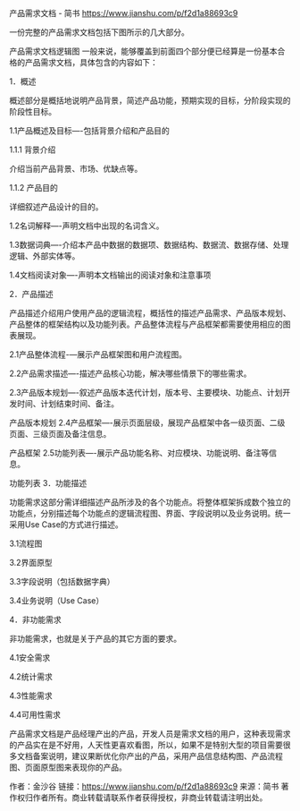 产品需求文档 - 简书 https://www.jianshu.com/p/f2d1a88693c9

一份完整的产品需求文档包括下图所示的几大部分。

产品需求文档逻辑图
一般来说，能够覆盖到前面四个部分便已经算是一份基本合格的产品需求文档，具体包含的内容如下：

1．概述

概述部分是概括地说明产品背景，简述产品功能，预期实现的目标，分阶段实现的阶段性目标。

1.1产品概述及目标—-包括背景介绍和产品目的

1.1.1 背景介绍

介绍当前产品背景、市场、优缺点等。

1.1.2 产品目的

详细叙述产品设计的目的。

1.2名词解释—-声明文档中出现的名词含义。

1.3数据词典—-介绍本产品中数据的数据项、数据结构、数据流、数据存储、处理逻辑、外部实体等。

1.4文档阅读对象—-声明本文档输出的阅读对象和注意事项

2．产品描述

产品描述介绍用户使用产品的逻辑流程，概括性的描述产品需求、产品版本规划、产品整体的框架结构以及功能列表。产品整体流程与产品框架都需要使用相应的图表展现。

2.1产品整体流程-—展示产品框架图和用户流程图。

2.2产品需求描述—-描述产品核心功能，解决哪些情景下的哪些需求。

2.3产品版本规划—-叙述产品版本迭代计划，版本号、主要模块、功能点、计划开发时间、计划结束时间、备注。

产品版本规划
2.4产品框架—-展示页面层级，展现产品框架中各一级页面、二级页面、三级页面及备注信息。

产品框架
2.5功能列表—-展示产品功能名称、对应模块、功能说明、备注等信息。

功能列表
3．功能描述

功能需求这部分需详细描述产品所涉及的各个功能点。将整体框架拆成数个独立的功能点，分别描述每个功能点的逻辑流程图、界面、字段说明以及业务说明。统一采用Use Case的方式进行描述。

3.1流程图

3.2界面原型

3.3字段说明（包括数据字典）

3.4业务说明（Use Case）

4．非功能需求

非功能需求，也就是关于产品的其它方面的要求。

4.1安全需求

4.2统计需求

4.3性能需求

4.4可用性需求

产品需求文档是产品经理产出的产品，开发人员是需求文档的用户，这种表现需求的产品实在是不好用，人天性更喜欢看图，所以，如果不是特别大型的项目需要很多文档备案说明，建议果断优化你产出的产品，采用产品信息结构图、产品流程图、页面原型图来表现你的产品。

作者：金沙谷
链接：https://www.jianshu.com/p/f2d1a88693c9
来源：简书
著作权归作者所有。商业转载请联系作者获得授权，非商业转载请注明出处。